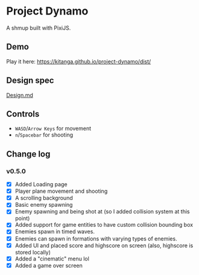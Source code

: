 # Project Dynamo

A shmup built with PixiJS.

## Demo

Play it here: https://kitanga.github.io/project-dynamo/dist/

## Design spec

[Design.md](./Design.md)

## Controls

- `WASD`/`Arrow Keys` for movement
- `n`/`Spacebar` for shooting

## Change log

### v0.5.0

- [x] Added Loading page
- [x] Player plane movement and shooting
- [x] A scrolling background
- [x] Basic enemy spawning
- [x] Enemy spawning and being shot at (so I added collision system at this point)
- [x] Added support for game entities to have custom collision bounding box
- [x] Enemies spawn in timed waves.
- [x] Enemies can spawn in formations with varying types of enemies.
- [x] Added UI and placed score and highscore on screen (also, highscore is stored locally)
- [x] Added a "cinematic" menu lol
- [x] Added a game over screen